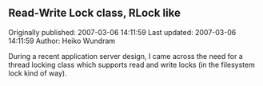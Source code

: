 ## Read-Write Lock class, RLock like 
Originally published: 2007-03-06 14:11:59 
Last updated: 2007-03-06 14:11:59 
Author: Heiko Wundram 
 
During a recent application server design, I came across the need for a thread locking class which supports read and write locks (in the filesystem lock kind of way).